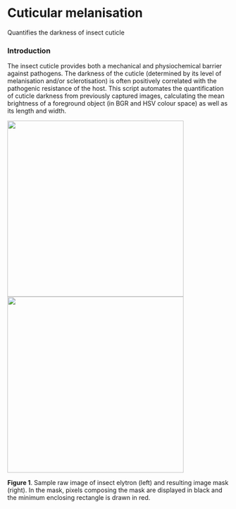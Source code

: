 # Cuticular melanisation
Quantifies the darkness of insect cuticle

### Introduction
The insect cuticle provides both a mechanical and physiochemical barrier against pathogens. The darkness of the cuticle (determined by its level of melanisation and/or sclerotisation) is often positively correlated with the pathogenic resistance of the host. This script automates the quantification of cuticle darkness from previously captured images, calculating the mean brightness of a foreground object (in BGR and HSV colour space) as well as its length and width.


<img src="https://cloud.githubusercontent.com/assets/17113779/14171680/13bc20c8-f72c-11e5-8445-416986e6260a.jpg" width="400">
<img src="https://cloud.githubusercontent.com/assets/17113779/14171681/13ff3e94-f72c-11e5-8c8f-7f395b562221.jpg" width="400">

**Figure 1**. Sample raw image of insect elytron (left) and resulting image mask (right). In the mask, pixels composing the mask are displayed in black and the minimum enclosing rectangle is drawn in red.

